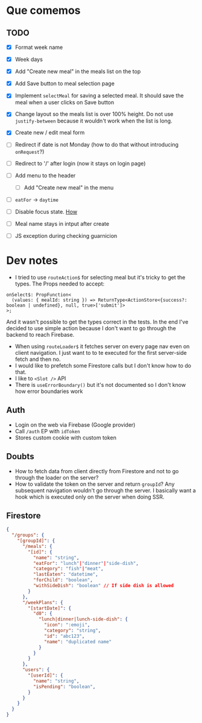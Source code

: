 # Que comemos

## TODO
- [x] Format week name
- [x] Week days
- [x] Add "Create new meal" in the meals list on the top
- [x] Add Save button to meal selection page
- [x] Implement `selectMeal` for saving a selected meal. It should save the meal when a user clicks on Save button
- [x] Change layout so the meals list is over 100% height. Do not use `justify-between` because it wouldn't work when the list is long.
- [x] Create new / edit meal form
- [ ] Redirect if date is not Monday (how to do that without introducing `onRequest`?)
- [ ] Redirect to '/' after login (now it stays on login page)
- [ ] Add menu to the header
  - [ ] Add "Create new meal" in the menu
- [ ] `eatFor` -> `daytime`
- [ ] Disable focus state. [How](https://romansorin.com/blog/disabling-the-tailwind-input-ring)
- [ ] Meal name stays in intput after create
- [ ] JS exception during checking guarnicion



# Dev notes
- I tried to use `routeAction$` for selecting meal but it's tricky to get the types. The Props needed to accept:
```tsx
onSelect$: PropFunction<
  (values: { mealId: string }) => ReturnType<ActionStore<{success?: boolean | undefined}, null, true>['submit']>
>;
```
And it wasn't possible to get the types correct in the tests. In the end I've decided to use simple action because I don't want to go through the backend to reach Firebase.
- When using `routeLoader$` it fetches server on every page nav even on client navigation. I just want to to te executed for the first server-side fetch and then no.
- I would like to prefetch some Firestore calls but I don't know how to do that.
- I like to `<Slot />` API
- There is `useErrorBoundary()` but it's not documented so I don't know how error boundaries work

## Auth
- Login on the web via Firebase (Google provider)
- Call `/auth` EP with `idToken`
- Stores custom cookie with custom token

## Doubts
- How to fetch data from client directly from Firestore and not to go through the loader on the server?
- How to validate the token on the server and return `groupId`? Any subsequent navigation wouldn't go through the server. I basically want a hook which is executed only on the server when doing SSR.


## Firestore

```json
{
  "/groups": {
    "[groupId]": {
      "/meals": {
        "[id]": {
          "name": "string",
          "eatFor": "lunch"|"dinner"|"side-dish",
          "category": "fish"|"meat",
          "lastEaten": "datetime",
          "forChild": "boolean",
          "withSideDish": "boolean" // If side dish is allowed
        }
      },
      "/weekPlans": {
        "[startDate]": {
          "d0": {
            "lunch|dinner|lunch-side-dish": {
              "icon": ":emoji",
              "category": "string",
              "id": "abc123",
              "name": "duplicated name"
            }
          }
        }
      },
      "users": {
        "[userId]": {
          "name": "string",
          "isPending": "boolean",
        }
      }
    }
  }
}
```
